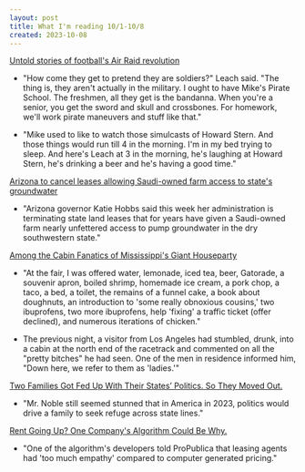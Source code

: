 ```yaml
---
layout: post
title: What I'm reading 10/1-10/8
created: 2023-10-08
---
```


[Untold stories of football's Air Raid revolution](https://www.espn.com/college-football/story/_/id/38556301/stories-air-raid-offense-revolutionized-football)

- "How come they get to pretend they are soldiers?" Leach said. "The thing is, they aren't actually in the military. I ought to have Mike's Pirate School. The freshmen, all they get is the bandanna. When you're a senior, you get the sword and skull and crossbones. For homework, we'll work pirate maneuvers and stuff like that."

- "Mike used to like to watch those simulcasts of Howard Stern. And those things would run till 4 in the morning. I'm in my bed trying to sleep. And here's Leach at 3 in the morning, he's laughing at Howard Stern, he's drinking a beer and he's having a good time."

[Arizona to cancel leases allowing Saudi-owned farm access to state's groundwater](https://apnews.com/article/saudi-arabia-drought-arizona-alfalfa-water-agriculture-0d13957edaf882690e15c0bd9ccfa59f)

- "Arizona governor Katie Hobbs said this week her administration is terminating state land leases that for years have given a Saudi-owned farm nearly unfettered access to pump groundwater in the dry southwestern state."

[Among the Cabin Fanatics of Mississippi's Giant Houseparty](https://www.newyorker.com/magazine/2023/10/09/among-the-cabin-fanatics-of-mississippis-giant-houseparty)

- "At the fair, I was offered water, lemonade, iced tea, beer, Gatorade, a souvenir apron, boiled shrimp, homemade ice cream, a pork chop, a taco, a bed, a toilet, the remains of a funnel cake, a book about doughnuts, an introduction to 'some really obnoxious cousins,' two ibuprofens, two more ibuprofens, help 'fixing' a traffic ticket (offer declined), and numerous iterations of chicken."

- The previous night, a visitor from Los Angeles had stumbled, drunk, into a cabin at the north end of the racetrack and commented on all the "pretty bitches" he had seen. One of the men in residence informed him, "Down here, we refer to them as 'ladies.'"

[Two Families Got Fed Up With Their States’ Politics. So They Moved Out.](https://www.nytimes.com/2023/10/07/us/politics/politics-states-moving.html)

- "Mr. Noble still seemed stunned that in America in 2023, politics would drive a family to seek refuge across state lines."

[Rent Going Up? One Company's Algorithm Could Be Why.](https://www.propublica.org/article/yieldstar-rent-increase-realpage-rent)

- "One of the algorithm's developers told ProPublica that leasing agents had 'too much empathy' compared to computer generated pricing."

